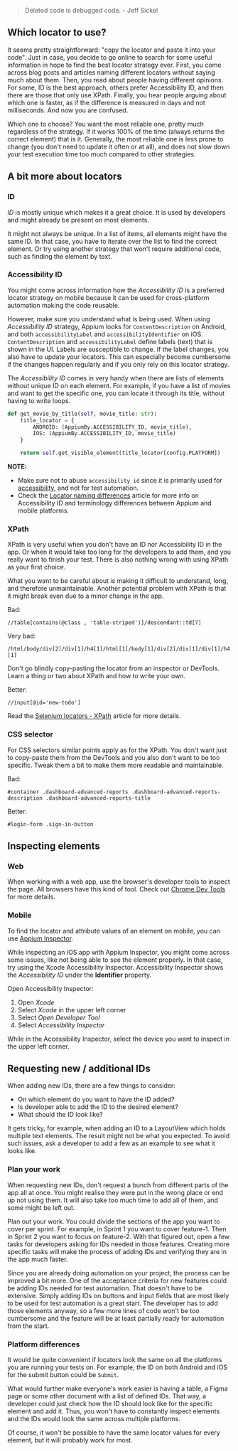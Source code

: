 > Deleted code is debugged code. - Jeff Sickel

## Which locator to use?

It seems pretty straightforward: "copy the locator and paste it into your code".
Just in case, you decide to go online to search for some useful information in hope to find the best locator strategy ever. 
First, you come across blog posts and articles naming different locators without saying much about them.
Then, you read about people having different opinions. For some, ID is the best approach, others prefer Accessibility ID, and then there are those that only use XPath.
Finally, you hear people arguing about which one is faster, as if the difference is measured in days and not milliseconds.
And now you are confused.

Which one to choose?
You want the most reliable one, pretty much regardless of the strategy. If it works 100% of the time (always returns the correct element) that is it. 
Generally, the most reliable one is less prone to change (you don't need to update it often or at all), and does not slow down your test execution time too much compared to other strategies.


## A bit more about locators

### ID

_ID_ is mostly unique which makes it a great choice. It is used by developers and might already be present on most elements.

It might not always be unique. In a list of items, all elements might have the same ID.
In that case, you have to iterate over the list to find the correct element. Or try using another strategy that won't require additional code, such as finding the element by text.


### Accessibility ID

You might come across information how the _Accessibility ID_ is a preferred locator strategy on mobile because it can be used for cross-platform automation making the code reusable.

However, make sure you understand what is being used. When using _Accessibility ID_ strategy, Appium looks for `ContentDescription` on Android, and both `accessibilityLabel` and `accessibilityIdentifier` on iOS. `ContentDescription` and `accessibilityLabel` define labels (text) that is shown in the UI. Labels are susceptible to change. If the label changes, you also have to update your locators. This can especially become cumbersome if the changes happen regularly and if you only rely on this locator strategy.

The _Accessibility ID_ comes in very handy when there are lists of elements without unique ID on each element. 
For example, if you have a list of movies and want to get the specific one, you can locate it through its title, without having to write loops.

```python
def get_movie_by_title(self, movie_title: str):
    title_locator = {
        ANDROID: (AppiumBy.ACCESSIBILITY_ID, movie_title),
        IOS: (AppiumBy.ACCESSIBILITY_ID, movie_title)
    }

    return self.get_visible_element(title_locator[config.PLATFORM])
```

**NOTE:** 

- Make sure not to abuse `accessibility id` since it is primarily used for [accessibility](https://www.w3.org/standards/webdesign/accessibility), and not for test automation.
- Check the [Locator naming differences](https://infinum.com/handbook/qa/automation/mobile/appium/locator-naming-differences) article for more info on Accessibility ID and terminology differences between Appium and mobile platforms.


### XPath

XPath is very useful when you don't have an ID nor Accessibility ID in the app. Or when it would take too long for the developers to add them, and you really want to finish your test.
There is also nothing wrong with using XPath as your first choice.

What you want to be careful about is making it difficult to understand, long, and therefore unmaintainable. 
Another potential problem with XPath is that it might break even due to a minor change in the app.

Bad:

`//table[contains(@class , 'table-striped')]/descendant::td[7]`

Very bad:

`/html/body/div[2]/div[1]/h4[1]/html[1]/body[1]/div[2]/div[1]/div[1]/h4[1]`


Don't go blindly copy-pasting the locator from an inspector or DevTools. Learn a thing or two about XPath and how to write your own.

Better:

`//input[@id='new-todo']`

Read the [Selenium locators - XPath](https://infinum.com/handbook/qa/automation/locators/xpath) article for more details.


### CSS selector

For CSS selectors similar points apply as for the XPath.
You don't want just to copy-paste them from the DevTools and you also don't want to be too specific.
Tweak them a bit to make them more readable and maintainable.

Bad:

`#container .dashboard-advanced-reports .dashboard-advanced-reports-description .dashboard-advanced-reports-title`

Better:

`#login-form .sign-in-button`


## Inspecting elements

### Web

When working with a web app, use the browser's developer tools to inspect the page.
All browsers have this kind of tool.
Check out [Chrome Dev Tools](https://infinum.com/handbook/qa/tools/using-chrome-dev-tools) for more details.

### Mobile

To find the locator and attribute values of an element on mobile, you can use [Appium Inspector](https://github.com/appium/appium-inspector).

While inspecting an iOS app with Appium Inspector, you might come across some issues, like not being able to see the element properly. 
In that case, try using the Xcode Accessibility Inspector.
Accessibility Inspector shows the _Accessibility ID_ under the **Identifier** property.

Open Accessibility Inspector:

1. Open _Xcode_
2. Select _Xcode_ in the upper left corner
3. Select _Open Developer Tool_ 
4. Select _Accessibility Inspector_

While in the Accessibility Inspector, select the device you want to inspect in the upper left corner.


## Requesting new / additional IDs

When adding new IDs, there are a few things to consider:

- On which element do you want to have the ID added?
- Is developer able to add the ID to the desired element?
- What should the ID look like?

It gets tricky, for example, when adding an ID to a LayoutView which holds multiple text elements. The result might not be what you expected.
To avoid such issues, ask a developer to add a few as an example to see what it looks like.

### Plan your work

When requesting new IDs, don't request a bunch from different parts of the app all at once. You might realise they were put in the wrong place or end up not using them. It will also take too much time to add all of them, and some might be left out. 

Plan out your work. You could divide the sections of the app you want to cover per sprint. For example, in Sprint 1 you want to cover feature-1. Then in Sprint 2 you want to focus on feature-2.
With that figured out, open a few tasks for developers asking for IDs needed in those features. Creating more specific tasks will make the process of adding IDs and verifying they are in the app much faster.

Since you are already doing automation on your project, the process can be improved a bit more.
One of the acceptance criteria for new features could be adding IDs needed for test automation. That doesn't have to be extensive. Simply adding IDs on buttons and input fields that are most likely to be used for test automation is a great start.
The developer has to add those elements anyway, so a few more lines of code won't be too cumbersome and the feature will be at least partially ready for automation from the start.

### Platform differences

It would be quite convenient if locators look the same on all the platforms you are running your tests on.
For example, the ID on both Android and iOS for the submit button could be `Submit`.

What would further make everyone's work easier is having a table, a Figma page or some other document with a list of defined IDs. That way, a developer could just check how the ID should look like for the specific element and add it. 
Thus, you won't have to constantly inspect elements and the IDs would look the same across multiple platforms.

Of course, it won't be possible to have the same locator values for every element, but it will probably work for most.
